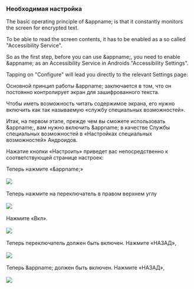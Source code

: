 ### Необходимая настройка

The basic operating principle of &appname; is that it constantly monitors the screen for encrypted text. 

To be able to read the screen contents, it has to be enabled as a so called "Accessibility Service".

So as the first step, before you can use &appname;, you need to enable &appname; as an Accessibility Service in Androids "Accessibility Settings".

Tapping on "Configure" will lead you directly to the relevant Settings page:

Основной принцип работы &appname; заключается в том, что он постоянно контролирует экран для зашифрованного текста.

Чтобы иметь возможность читать содержимое экрана, его нужно включить как так называемую «службу специальных возможностей».

Итак, на первом этапе, прежде чем вы сможете использовать &appname;, вам нужно включить &appname; в качестве Службы специальных возможностей в «Настройках специальных возможностей» Андроидов.

Нажатие кнопки «Настроить» приведет вас непосредственно к соответствующей странице настроек:


Теперь нажмите «&appname;»
<br></br>
<img src="/setup/acs_settings_step_1+ru.png"></img>
<br></br>
Теперь нажмите на переключатель в правом верхнем углу
<br></br>
<img src="/setup/acs_settings_step_2+ru.png"></img>
<br></br>
Нажмите «Вкл».
<br></br>
<img src="/setup/acs_settings_step_3+ru.png"></img>
<br></br>
Теперь переключатель должен быть включен. Нажмите «НАЗАД»,
<br></br>
<img src="/setup/acs_settings_step_4+ru.png"></img>
<br></br>
Теперь &appname; должен быть включен. Нажмите «НАЗАД»,
<br></br>
<img src="/setup/acs_settings_step_5+ru.png"></img>
<br></br>

